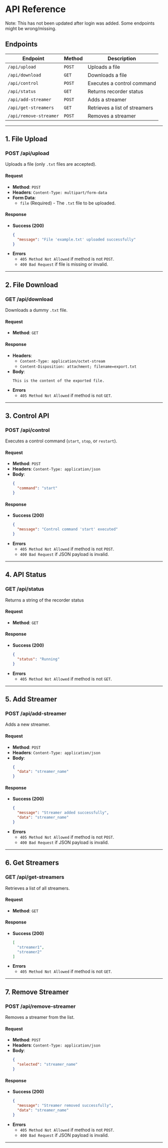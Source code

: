 # API Reference 

Note: This has not been updated after login was added. Some endpoints might be wrong/missing.

## Endpoints
| Endpoint               | Method | Description |
|------------------------|--------|-------------|
| `/api/upload`         | `POST` | Uploads a file |
| `/api/download`       | `GET`  | Downloads a file |
| `/api/control`        | `POST` | Executes a control command |
| `/api/status`        | `GET`  | Returns recorder status |
| `/api/add-streamer`   | `POST` | Adds a streamer |
| `/api/get-streamers`  | `GET`  | Retrieves a list of streamers |
| `/api/remove-streamer` | `POST` | Removes a streamer |
---

## **1. File Upload**
### **POST /api/upload**
Uploads a file (only `.txt` files are accepted).

#### **Request**
- **Method**: `POST`
- **Headers**: `Content-Type: multipart/form-data`
- **Form Data**:
  - `file` (Required) - The `.txt` file to be uploaded.

#### **Response**
- **Success (200)**
  ```json
  {
    "message": "File 'example.txt' uploaded successfully"
  }
  ```
- **Errors**
  - `405 Method Not Allowed` if method is not `POST`.
  - `400 Bad Request` if file is missing or invalid.

---

## **2. File Download**
### **GET /api/download**
Downloads a dummy `.txt` file.

#### **Request**
- **Method**: `GET`

#### **Response**
- **Headers**:
  - `Content-Type: application/octet-stream`
  - `Content-Disposition: attachment; filename=export.txt`
- **Body**:
  ```
  This is the content of the exported file.
  ```
- **Errors**
  - `405 Method Not Allowed` if method is not `GET`.

---

## **3. Control API**
### **POST /api/control**
Executes a control command (`start`, `stop`, or `restart`).

#### **Request**
- **Method**: `POST`
- **Headers**: `Content-Type: application/json`
- **Body**:
  ```json
  {
    "command": "start"
  }
  ```

#### **Response**
- **Success (200)**
  ```json
  {
    "message": "Control command 'start' executed"
  }
  ```
- **Errors**
  - `405 Method Not Allowed` if method is not `POST`.
  - `400 Bad Request` if JSON payload is invalid.

---

## **4. API Status**
### **GET /api/status**
Returns a string of the recorder status

#### **Request**
- **Method**: `GET`

#### **Response**
- **Success (200)**
  ```json
  {
    "status": "Running"
  }
  ```
- **Errors**
  - `405 Method Not Allowed` if method is not `GET`.

---

## **5. Add Streamer**
### **POST /api/add-streamer**
Adds a new streamer.

#### **Request**
- **Method**: `POST`
- **Headers**: `Content-Type: application/json`
- **Body**:
  ```json
  {
    "data": "streamer_name"
  }
  ```

#### **Response**
- **Success (200)**
  ```json
  {
    "message": "Streamer added successfully",
    "data": "streamer_name"
  }
  ```
- **Errors**
  - `405 Method Not Allowed` if method is not `POST`.
  - `400 Bad Request` if JSON payload is invalid.

---

## **6. Get Streamers**
### **GET /api/get-streamers**
Retrieves a list of all streamers.

#### **Request**
- **Method**: `GET`

#### **Response**
- **Success (200)**
  ```json
  [
    "streamer1",
    "streamer2"
  ]
  ```
- **Errors**
  - `405 Method Not Allowed` if method is not `GET`.

---

## **7. Remove Streamer**
### **POST /api/remove-streamer**
Removes a streamer from the list.

#### **Request**
- **Method**: `POST`
- **Headers**: `Content-Type: application/json`
- **Body**:
  ```json
  {
    "selected": "streamer_name"
  }
  ```

#### **Response**
- **Success (200)**
  ```json
  {
    "message": "Streamer removed successfully",
    "data": "streamer_name"
  }
  ```
- **Errors**
  - `405 Method Not Allowed` if method is not `POST`.
  - `400 Bad Request` if JSON payload is invalid.

---

